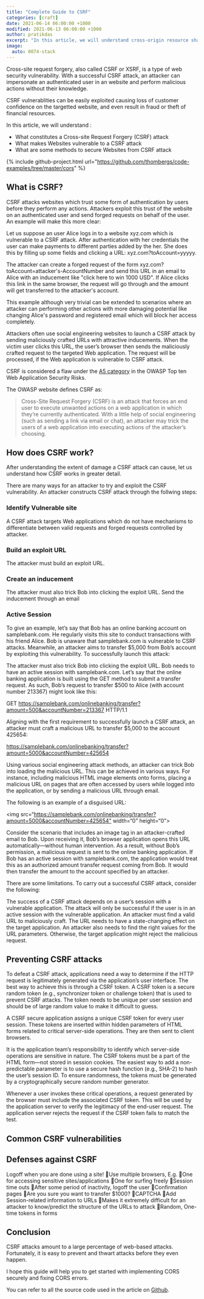 ```yaml
---
title: "Complete Guide to CSRF"
categories: [craft]
date: 2021-06-14 06:00:00 +1000
modified: 2021-06-13 06:00:00 +1000
author: pratikdas
excerpt: "In this article, we will understand cross-origin resource sharing (CORS), different types of CORS requests, CORS headers, and describe some common examples of security vulnerabilities caused by CORS misconfigurations along with best practices for secure CORS implementations."
image:
  auto: 0074-stack
---
```


Cross-site request forgery, also called CSRF or XSRF, is a type of web security vulnerability. With a successful CSRF attack, an attacker can impersonate an authenticated user in an website and perform malicious actions without their knowledge. 

CSRF vulnerablities can be easily exploited causing loss of customer confidence on the targetted website, and even result in fraud or theft of financial resources.

In this article, we will understand :
- What constitutes a Cross-site Request Forgery (CSRF) attack
- What makes Websites vulnerable to a CSRF attack
- What are some methods to secure Websites from CSRF attack

{% include github-project.html url="https://github.com/thombergs/code-examples/tree/master/cors" %}

## What is CSRF?

CSRF attacks websites which trust some form of authentication by users before they perform any actions. Attackers exploit this trust of the website on an authenticated user and send forged requests on behalf of the user. An example will make this more clear:

Let us suppose an user Alice logs in to a website xyz.com which is vulnerable to a CSRF attack. After authentication with her credentials the user can make payments to different parties added by the her. She does this by filling up some fields and clicking a URL: xyz.com?toAccount=yyyyy.

The attacker can create a forged request of the form xyz.com?toAccount=attacker's-AccountNumber and send this URL in an email to Alice with an inducement like "click here to win 1000 USD". If Alice clicks this link in the same browser, the request will go through and the amount will get transferred to the attacker's account.

This example although very trivial can be extended to scenarios where an attacker can performing other actions with more damaging potential like changing Alice's password and registered email which will block her access completely.

Attackers often use social engineering websites to launch a CSRF attack by sending maliciously crafted URLs with attractive inducements. When the victim user clicks this URL, the user’s browser then sends the maliciously crafted request to the targeted Web application. The request will be processed, if the Web application is vulnerable to CSRF attack.

CSRF is considered a flaw under the [A5 category]((https://owasp.org/www-community/attacks/csrf)) in the OWASP Top ten Web Application Security Risks.

The OWASP website defines CSRF as:
> Cross-Site Request Forgery (CSRF) is an attack that forces an end user to execute unwanted actions on a web application in which they’re currently authenticated. With a little help of social engineering (such as sending a link via email or chat), an attacker may trick the users of a web application into executing actions of the attacker’s choosing.

## How does CSRF work?
After understanding the extent of damage a CSRF attack can cause, let us understand how CSRF works in greater detail.

There are many ways for an attacker to try and exploit the CSRF vulnerability. An attacker constructs CSRF attack through the follwing steps:

### Identify Vulnerable site
A CSRF attack targets Web applications which do not have mechanisms to differentiate between valid requests and forged requests controlled by attacker. 

### Build an exploit URL
The attacker must build an exploit URL.

### Create an inducement
The attacker must also trick Bob into clicking the exploit URL.
Send the inducement through an email

### Active Session


To give an example, let’s say that Bob has an online banking account on samplebank.com. He regularly visits this site to conduct transactions with his friend Alice. Bob is unaware that samplebank.com is vulnerable to CSRF attacks. Meanwhile, an attacker aims to transfer $5,000 from Bob’s account by exploiting this vulnerability. To successfully launch this attack:


The attacker must also trick Bob into clicking the exploit URL.
Bob needs to have an active session with samplebank.com.
Let’s say that the online banking application is built using the GET method to submit a transfer request. As such, Bob’s request to transfer $500 to Alice (with account number 213367) might look like this:

GET https://samplebank.com/onlinebanking/transfer?amount=500&accountNumber=213367 HTTP/1.1

Aligning with the first requirement to successfully launch a CSRF attack, an attacker must craft a malicious URL to transfer $5,000 to the account 425654:

https://samplebank.com/onlinebanking/transfer?amount=5000&accountNumber=425654

Using various social engineering attack methods, an attacker can trick Bob into loading the malicious URL. This can be achieved in various ways. For instance, including malicious HTML image elements onto forms, placing a malicious URL on pages that are often accessed by users while logged into the application, or by sending a malicious URL through email.

The following is an example of a disguised URL:

<img src=“https://samplebank.com/onlinebanking/transfer?amount=5000&accountNumber=425654” width=“0” height=“0”>

Consider the scenario that includes an image tag in an attacker-crafted email to Bob. Upon receiving it, Bob’s browser application opens this URL automatically—without human intervention. As a result, without Bob’s permission, a malicious request is sent to the online banking application. If Bob has an active session with samplebank.com, the application would treat this as an authorized amount transfer request coming from Bob. It would then transfer the amount to the account specified by an attacker.

There are some limitations. To carry out a successful CSRF attack, consider the following:

The success of a CSRF attack depends on a user’s session with a vulnerable application. The attack will only be successful if the user is in an active session with the vulnerable application.
An attacker must find a valid URL to maliciously craft. The URL needs to have a state-changing effect on the target application.
An attacker also needs to find the right values for the URL parameters. Otherwise, the target application might reject the malicious request.

## Preventing CSRF attacks
To defeat a CSRF attack, applications need a way to determine if the HTTP request is legitimately generated via the application’s user interface. The best way to achieve this is through a CSRF token. A CSRF token is a secure random token (e.g., synchronizer token or challenge token) that is used to prevent CSRF attacks. The token needs to be unique per user session and should be of large random value to make it difficult to guess.

A CSRF secure application assigns a unique CSRF token for every user session. These tokens are inserted within hidden parameters of HTML forms related to critical server-side operations. They are then sent to client browsers.

It is the application team’s responsibility to identify which server-side operations are sensitive in nature. The CSRF tokens must be a part of the HTML form—not stored in session cookies. The easiest way to add a non-predictable parameter is to use a secure hash function (e.g., SHA-2) to hash the user’s session ID. To ensure randomness, the tokens must be generated by a cryptographically secure random number generator.

Whenever a user invokes these critical operations, a request generated by the browser must include the associated CSRF token. This will be used by the application server to verify the legitimacy of the end-user request. The application server rejects the request if the CSRF token fails to match the test.
## Common CSRF vulnerabilities
## Defenses against CSRF
Logoff when you are done using a site!
Use multiple browsers, E.g.
One for accessing sensitive sites/applications One for surfing freely
Session time outs
After some period of inactivity, logoff the user
Confirmation pages
Are you sure you want to transfer $1000?
CAPTCHA
Add Session-related information to URLs
Makes it extremely difficult for an attacker to know/predict the structure of the URLs to attack
Random, One-time tokens in forms
## Conclusion

CSRF attacks amount to a large percentage of web-based attacks. Fortunately, it is easy to prevent and thwart attacks before they even happen.

I hope this guide will help you to get started with implementing CORS securely and fixing CORS errors.

You can refer to all the source code used in the article on [Github](https://github.com/thombergs/code-examples/tree/master/cors).
